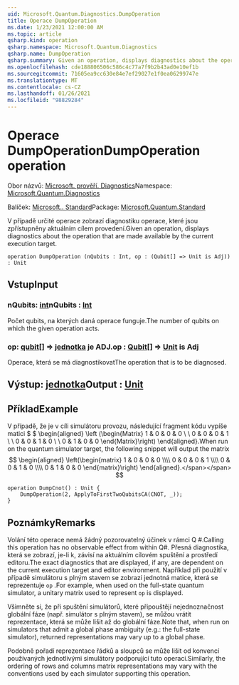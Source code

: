 ```yaml
---
uid: Microsoft.Quantum.Diagnostics.DumpOperation
title: Operace DumpOperation
ms.date: 1/23/2021 12:00:00 AM
ms.topic: article
qsharp.kind: operation
qsharp.namespace: Microsoft.Quantum.Diagnostics
qsharp.name: DumpOperation
qsharp.summary: Given an operation, displays diagnostics about the operation that are made available by the current execution target.
ms.openlocfilehash: cde188806506c586c4c77a7f9b2b43ad0e10ef1b
ms.sourcegitcommit: 71605ea9cc630e84e7ef29027e1f0ea06299747e
ms.translationtype: MT
ms.contentlocale: cs-CZ
ms.lasthandoff: 01/26/2021
ms.locfileid: "98829284"
---
```

# <a name="dumpoperation-operation"></a><span data-ttu-id="9366f-102">Operace DumpOperation</span><span class="sxs-lookup"><span data-stu-id="9366f-102">DumpOperation operation</span></span>

<span data-ttu-id="9366f-103">Obor názvů: [Microsoft. prověří. Diagnostics](xref:Microsoft.Quantum.Diagnostics)</span><span class="sxs-lookup"><span data-stu-id="9366f-103">Namespace: [Microsoft.Quantum.Diagnostics](xref:Microsoft.Quantum.Diagnostics)</span></span>

<span data-ttu-id="9366f-104">Balíček: [Microsoft.. Standard](https://nuget.org/packages/Microsoft.Quantum.Standard)</span><span class="sxs-lookup"><span data-stu-id="9366f-104">Package: [Microsoft.Quantum.Standard](https://nuget.org/packages/Microsoft.Quantum.Standard)</span></span>


<span data-ttu-id="9366f-105">V případě určité operace zobrazí diagnostiku operace, které jsou zpřístupněny aktuálním cílem provedení.</span><span class="sxs-lookup"><span data-stu-id="9366f-105">Given an operation, displays diagnostics about the operation that are made available by the current execution target.</span></span>

```qsharp
operation DumpOperation (nQubits : Int, op : (Qubit[] => Unit is Adj)) : Unit
```


## <a name="input"></a><span data-ttu-id="9366f-106">Vstup</span><span class="sxs-lookup"><span data-stu-id="9366f-106">Input</span></span>

### <a name="nqubits--int"></a><span data-ttu-id="9366f-107">nQubits: [int](xref:microsoft.quantum.lang-ref.int)</span><span class="sxs-lookup"><span data-stu-id="9366f-107">nQubits : [Int](xref:microsoft.quantum.lang-ref.int)</span></span>

<span data-ttu-id="9366f-108">Počet qubits, na kterých daná operace funguje.</span><span class="sxs-lookup"><span data-stu-id="9366f-108">The number of qubits on which the given operation acts.</span></span>


### <a name="op--qubit--unit--is-adj"></a><span data-ttu-id="9366f-109">op: [qubit](xref:microsoft.quantum.lang-ref.qubit)[] => [jednotka](xref:microsoft.quantum.lang-ref.unit)  je ADJ.</span><span class="sxs-lookup"><span data-stu-id="9366f-109">op : [Qubit](xref:microsoft.quantum.lang-ref.qubit)[] => [Unit](xref:microsoft.quantum.lang-ref.unit)  is Adj</span></span>

<span data-ttu-id="9366f-110">Operace, která se má diagnostikovat</span><span class="sxs-lookup"><span data-stu-id="9366f-110">The operation that is to be diagnosed.</span></span>



## <a name="output--unit"></a><span data-ttu-id="9366f-111">Výstup: [jednotka](xref:microsoft.quantum.lang-ref.unit)</span><span class="sxs-lookup"><span data-stu-id="9366f-111">Output : [Unit](xref:microsoft.quantum.lang-ref.unit)</span></span>



## <a name="example"></a><span data-ttu-id="9366f-112">Příklad</span><span class="sxs-lookup"><span data-stu-id="9366f-112">Example</span></span>

<span data-ttu-id="9366f-113">V případě, že je v cíli simulátoru provozu, následující fragment kódu vypíše matici $ $ \begin{aligned} \left (\begin{Matrix} 1 & 0 & 0 & 0 \\ \\ 0 & 0 & 0 & 1 \\ \\ 0 & 0 & 1 & 0 \\ \\ 0 & 1 & 0 & 0 \end{Matrix}\right) \end{aligned}.</span><span class="sxs-lookup"><span data-stu-id="9366f-113">When run on the quantum simulator target, the following snippet will output the matrix $$ \begin{aligned} \left(\begin{matrix} 1 & 0 & 0 & 0 \\\\ 0 & 0 & 0 & 1 \\\\ 0 & 0 & 1 & 0 \\\\ 0 & 1 & 0 & 0 \end{matrix}\right) \end{aligned}.</span></span>
$$

```qsharp
operation DumpCnot() : Unit {
    DumpOperation(2, ApplyToFirstTwoQubitsCA(CNOT, _));
}
```

## <a name="remarks"></a><span data-ttu-id="9366f-114">Poznámky</span><span class="sxs-lookup"><span data-stu-id="9366f-114">Remarks</span></span>

<span data-ttu-id="9366f-115">Volání této operace nemá žádný pozorovatelný účinek v rámci Q #.</span><span class="sxs-lookup"><span data-stu-id="9366f-115">Calling this operation has no observable effect from within Q#.</span></span> <span data-ttu-id="9366f-116">Přesná diagnostika, která se zobrazí, je-li k, závisí na aktuálním cílovém spuštění a prostředí editoru.</span><span class="sxs-lookup"><span data-stu-id="9366f-116">The exact diagnostics that are displayed, if any, are dependent on the current execution target and editor environment.</span></span>
<span data-ttu-id="9366f-117">Například při použití v případě simulátoru s plným stavem se zobrazí jednotná matice, která se reprezentuje `op` .</span><span class="sxs-lookup"><span data-stu-id="9366f-117">For example, when used on the full-state quantum simulator, a unitary matrix used to represent `op` is displayed.</span></span>

<span data-ttu-id="9366f-118">Všimněte si, že při spuštění simulátorů, které připouštějí nejednoznačnost globální fáze (např. simulátor s plným stavem), se můžou vrátit reprezentace, která se může lišit až do globální fáze.</span><span class="sxs-lookup"><span data-stu-id="9366f-118">Note that, when run on simulators that admit a global phase ambiguity (e.g.: the full-state simulator), returned representations may vary up to a global phase.</span></span>

<span data-ttu-id="9366f-119">Podobně pořadí reprezentace řádků a sloupců se může lišit od konvencí používaných jednotlivými simulátory podporující tuto operaci.</span><span class="sxs-lookup"><span data-stu-id="9366f-119">Similarly, the ordering of rows and columns matrix representations may vary with the conventions used by each simulator supporting this operation.</span></span>